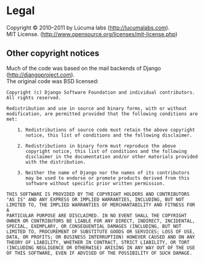 # Legal

Copyright © 2010–2011 by Lúcuma labs (http://lucumalabs.com).<br>
MIT License. (http://www.opensource.org/licenses/mit-license.php)


## Other copyright notices

Much of the code was based on the mail backends of Django (http://djangoproject.com).<br>
The original code was BSD licensed:

    Copyright (c) Django Software Foundation and individual contributors.
    All rights reserved.

    Redistribution and use in source and binary forms, with or without
    modification, are permitted provided that the following conditions are
    met:

        1. Redistributions of source code must retain the above copyright
           notice, this list of conditions and the following disclaimer.
        
        2. Redistributions in binary form must reproduce the above
           copyright notice, this list of conditions and the following
           disclaimer in the documentation and/or other materials provided
           with the distribution.

        3. Neither the name of Django nor the names of its contributors
           may be used to endorse or promote products derived from this
           software without specific prior written permission.

    THIS SOFTWARE IS PROVIDED BY THE COPYRIGHT HOLDERS AND CONTRIBUTORS
    "AS IS" AND ANY EXPRESS OR IMPLIED WARRANTIES, INCLUDING, BUT NOT
    LIMITED TO, THE IMPLIED WARRANTIES OF MERCHANTABILITY AND FITNESS FOR A
    PARTICULAR PURPOSE ARE DISCLAIMED. IN NO EVENT SHALL THE COPYRIGHT
    OWNER OR CONTRIBUTORS BE LIABLE FOR ANY DIRECT, INDIRECT, INCIDENTAL,
    SPECIAL, EXEMPLARY, OR CONSEQUENTIAL DAMAGES (INCLUDING, BUT NOT
    LIMITED TO, PROCUREMENT OF SUBSTITUTE GOODS OR SERVICES; LOSS OF USE,
    DATA, OR PROFITS; OR BUSINESS INTERRUPTION) HOWEVER CAUSED AND ON ANY
    THEORY OF LIABILITY, WHETHER IN CONTRACT, STRICT LIABILITY, OR TORT
    (INCLUDING NEGLIGENCE OR OTHERWISE) ARISING IN ANY WAY OUT OF THE USE
    OF THIS SOFTWARE, EVEN IF ADVISED OF THE POSSIBILITY OF SUCH DAMAGE.

